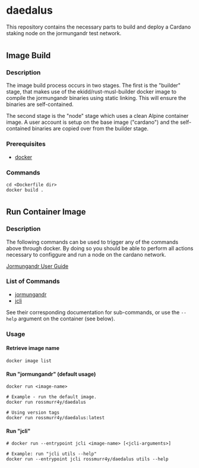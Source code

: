 # daedalus

This repository contains the necessary parts to build and deploy a Cardano staking node on the jormungandr test network.
#
## Image Build

### Description
The image build process occurs in two stages. The first is the "builder" stage, that makes use of the ekidd/rust-musl-builder docker image to compile the jormungandr binaries using static linking. This will ensure the binaries are self-contained.

The second stage is the "node" stage which uses a clean Alpine container image. A user account is setup on the base image ("cardano") and the self-contained binaries are copied over from the builder stage.

### Prerequisites
- [docker](https://docs.docker.com/install/)

### Commands
```
cd <Dockerfile dir>
docker build .
```
#
## Run Container Image

### Description
The following commands can be used to trigger any of the commands above through docker. By doing so you should be able to perform all actions necessary to configgure and run a node on the cardano network.

[Jormungandr User Guide](https://input-output-hk.github.io/jormungandr/introduction.html)

### List of Commands
- [jormungandr](https://input-output-hk.github.io/jormungandr/introduction.html)
- [jcli](https://input-output-hk.github.io/jormungandr/jcli/introduction.html)

See their corresponding documentation for sub-commands, or use the ```--help``` argument on the container (see below).

### Usage

#### Retrieve image name
```
docker image list
```

#### Run "jormungandr" (default usage)
```
docker run <image-name>

# Example - run the default image.
docker run rossmurr4y/daedalus

# Using version tags
docker run rossmurr4y/daedalus:latest
```

#### Run "jcli"
```
# docker run --entrypoint jcli <image-name> [<jcli-arguments>]

# Example: run "jcli utils --help"
docker run --entrypoint jcli rossmurr4y/daedalus utils --help
```